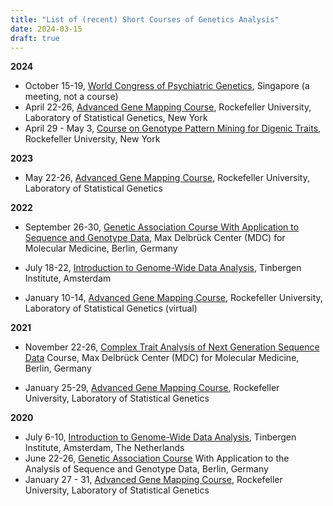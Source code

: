 ```yaml
---
title: "List of (recent) Short Courses of Genetics Analysis"
date: 2024-03-15
draft: true 
---
```


**2024**

*   October 15-19, [World Congress of Psychiatric Genetics](https://ispg.societyconference.com/v2/), Singapore (a meeting, not a course)
*   April 22-26, [Advanced Gene Mapping Course](https://statgen.us/Main_Page#Statistical_Genetics_Courses), Rockefeller University, Laboratory of Statistical Genetics, New York
*   April 29 - May 3, [Course on Genotype Pattern Mining for Digenic Traits](https://lab.rockefeller.edu/ott/shortcourses/digenic2024 "Course onGenotype Pattern Mining or Digenic Traits"), Rockefeller University, New York

**2023**

*   May 22-26, [Advanced Gene Mapping Course](https://statgen.us/Advgenemap2023), Rockefeller University, Laboratory of Statistical Genetics

**2022**

*   September 26-30, [Genetic Association Course With Application to Sequence and Genotype Data](https://statgen.us/Genassoc2022), Max Delbrück Center (MDC) for Molecular Medicine, Berlin, Germany
*   July 18-22, [Introduction to Genome-Wide Data Analysis](https://businessdatascience.nl/introduction-to-genome-wide-data-analysis), Tinbergen Institute, Amsterdam  
    
*   January 10-14, [Advanced Gene Mapping Course](http://statgen.us/Advgenemap2022), Rockefeller University, Laboratory of Statistical Genetics (virtual)  
    

**2021**

*   November 22-26, [Complex Trait Analysis of Next Generation Sequence Data](http://statgen.us/ComplexNGS2021) Course, Max Delbrück Center (MDC) for Molecular Medicine, Berlin, Germany  
    
*   January 25-29, [Advanced Gene Mapping Course](http://statgen.us/Advgenemap2021), Rockefeller University, Laboratory of Statistical Genetics

**2020**

*   July 6-10, [Introduction to Genome-Wide Data Analysis](https://lab.rockefeller.edu/ott/%20https://www.tinbergen.nl/introduction-to-genome-wide-data-analysis), Tinbergen Institute, Amsterdam, The Netherlands
*   June 22-26, [Genetic Association Course](http://statgen.us/Genassoc2020) With Application to the Analysis of Sequence and Genotype Data, Berlin, Germany
*   January 27 - 31, [Advanced Gene Mapping Course](http://statgen.us/Advgenemap2020), Rockefeller University, Laboratory of Statistical Genetics
